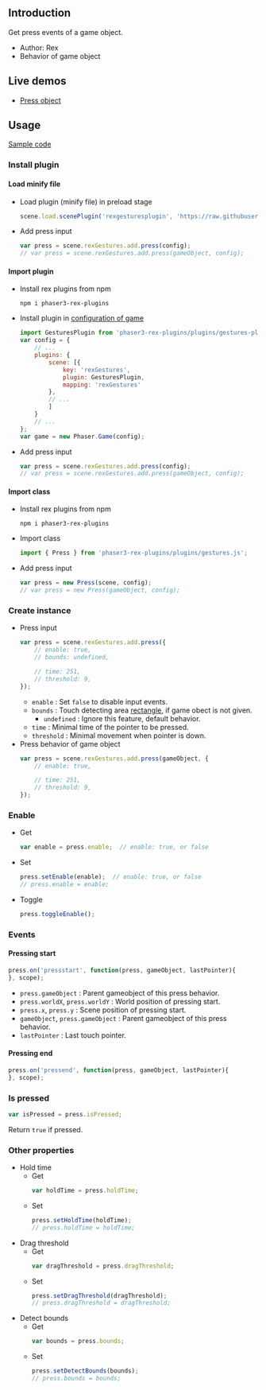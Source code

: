 ## Introduction

Get press events of a game object.

- Author: Rex
- Behavior of game object

## Live demos

- [Press object](https://codepen.io/rexrainbow/pen/pmrPzW)

## Usage

[Sample code](https://github.com/rexrainbow/phaser3-rex-notes/tree/master/examples/gesture-press)

### Install plugin

#### Load minify file

- Load plugin (minify file) in preload stage
    ```javascript
    scene.load.scenePlugin('rexgesturesplugin', 'https://raw.githubusercontent.com/rexrainbow/phaser3-rex-notes/master/dist/rexgesturesplugin.min.js', 'rexGestures', 'rexGestures');
    ```
- Add press input
    ```javascript
    var press = scene.rexGestures.add.press(config);
    // var press = scene.rexGestures.add.press(gameObject, config);
    ```

#### Import plugin

- Install rex plugins from npm
    ```
    npm i phaser3-rex-plugins
    ```
- Install plugin in [configuration of game](game.md#configuration)
    ```javascript
    import GesturesPlugin from 'phaser3-rex-plugins/plugins/gestures-plugin.js';
    var config = {
        // ...
        plugins: {
            scene: [{
                key: 'rexGestures',
                plugin: GesturesPlugin,
                mapping: 'rexGestures'
            },
            // ...
            ]
        }
        // ...
    };
    var game = new Phaser.Game(config);
    ```
- Add press input
    ```javascript
    var press = scene.rexGestures.add.press(config);
    // var press = scene.rexGestures.add.press(gameObject, config);
    ```

#### Import class

- Install rex plugins from npm
    ```
    npm i phaser3-rex-plugins
    ```
- Import class
    ```javascript
    import { Press } from 'phaser3-rex-plugins/plugins/gestures.js';
    ```
- Add press input
    ```javascript
    var press = new Press(scene, config);
    // var press = new Press(gameObject, config);
    ```

### Create instance

- Press input
    ```javascript
    var press = scene.rexGestures.add.press({
        // enable: true,
        // bounds: undefined,
    
        // time: 251,
        // threshold: 9,
    });
    ```
    - `enable` : Set `false` to disable input events.
    - `bounds` : Touch detecting area [rectangle](geom-rectangle.md), if game obect is not given.
        - `undefined` : Ignore this feature, default behavior.
    - `time` : Minimal time of the pointer to be pressed.
    - `threshold` : Minimal movement when pointer is down.
- Press behavior of game object
    ```javascript
    var press = scene.rexGestures.add.press(gameObject, {
        // enable: true,
    
        // time: 251,
        // threshold: 9,
    });
    ```

### Enable

- Get
    ```javascript
    var enable = press.enable;  // enable: true, or false
    ```
- Set
    ```javascript
    press.setEnable(enable);  // enable: true, or false
    // press.enable = enable;
    ```
- Toggle
    ```javascript
    press.toggleEnable();
    ```

### Events

#### Pressing start

```javascript
press.on('pressstart', function(press, gameObject, lastPointer){
}, scope);
```

- `press.gameObject` : Parent gameobject of this press behavior.
- `press.worldX`, `press.worldY` : World position of pressing start.
- `press.x`, `press.y` : Scene position of pressing start.
- `gameObject`, `press.gameObject` : Parent gameobject of this press behavior.
- `lastPointer` : Last touch pointer.

#### Pressing end

```javascript
press.on('pressend', function(press, gameObject, lastPointer){
}, scope);
```

### Is pressed

```javascript
var isPressed = press.isPressed;
```

Return `true` if pressed.

### Other properties

- Hold time
    - Get
        ```javascript
        var holdTime = press.holdTime;
        ```
    - Set
        ```javascript
        press.setHoldTime(holdTime);
        // press.holdTime = holdTime;
        ```
- Drag threshold
    - Get
        ```javascript
        var dragThreshold = press.dragThreshold;
        ```
    - Set
        ```javascript
        press.setDragThreshold(dragThreshold);
        // press.dragThreshold = dragThreshold;
        ```
- Detect bounds
    - Get
        ```javascript
        var bounds = press.bounds;
        ```
    - Set
        ```javascript
        press.setDetectBounds(bounds);
        // press.bounds = bounds;
        ```